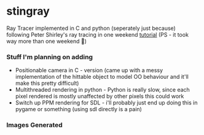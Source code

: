 # stingray
Ray Tracer implemented in C and python (seperately just because) following Peter Shirley's ray tracing in one weekend [tutorial](raytraing.github.io)
(PS - it took way more than one weekend 👀)

### Stuff I'm planning on adding 
- Positionable camera in C - version (came up with a messy implementation of the hittable object to model OO behaviour and it'll make this pretty difficult)
- Multithreaded rendering in python - Python is really slow, since each pixel rendered is mostly unaffected by other pixels this could work 
- Switch up PPM rendering for SDL - i'll probably just end up doing this in pygame or something (using sdl directly is a pain)

### Images Generated 
